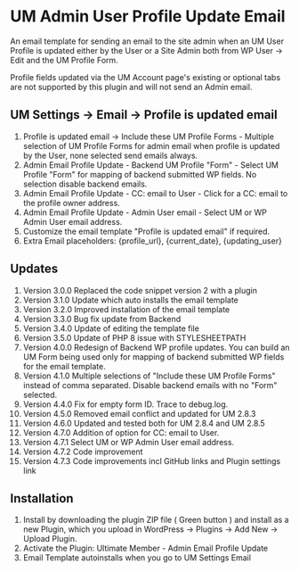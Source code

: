 # UM Admin User Profile Update Email
An email template for sending an email to the site admin when an UM User Profile is updated either by the User or a Site Admin both from WP User -> Edit and the UM Profile Form.

Profile fields updated via the UM Account page's existing or optional tabs are not supported by this plugin and will not send an Admin email.

## UM Settings -> Email -> Profile is updated email 
1. Profile is updated email -> Include these UM Profile Forms - Multiple selection of UM Profile Forms for admin email when profile is updated by the User, none selected send emails always.
2. Admin Email Profile Update - Backend UM Profile "Form" - Select UM Profile "Form" for mapping of backend submitted WP fields. No selection disable backend emails.
3. Admin Email Profile Update - CC: email to User - Click for a CC: email to the profile owner address.
4. Admin Email Profile Update - Admin User email - Select UM or WP Admin User email address.
5. Customize the email template "Profile is updated email" if required.
6. Extra Email placeholders: {profile_url}, {current_date}, {updating_user}

## Updates
1. Version 3.0.0 Replaced the code snippet version 2 with a plugin
2. Version 3.1.0 Update which auto installs the email template
3. Version 3.2.0 Improved installation of the email template
4. Version 3.3.0 Bug fix update from Backend
5. Version 3.4.0 Update of editing the template file
6. Version 3.5.0 Update of PHP 8 issue with STYLESHEETPATH
7. Version 4.0.0 Redesign of Backend WP profile updates. You can build an UM Form being used only for mapping of backend submitted WP fields for the email template.
8. Version 4.1.0 Multiple selections of "Include these UM Profile Forms" instead of comma separated. Disable backend emails with no "Form" selected.
9. Version 4.4.0 Fix for empty form ID. Trace to debug.log.
10. Version 4.5.0 Removed email conflict and updated for UM 2.8.3
11. Version 4.6.0 Updated and tested both for UM 2.8.4 and UM 2.8.5
12. Version 4.7.0 Addition of option for CC: email to User.
13. Version 4.7.1 Select UM or WP Admin User email address.
14. Version 4.7.2 Code improvement
15. Version 4.7.3 Code improvements incl GitHub links and Plugin settings link

## Installation
1. Install by downloading the plugin ZIP file ( Green button ) and install as a new Plugin, which you upload in WordPress -> Plugins -> Add New -> Upload Plugin.
2. Activate the Plugin: Ultimate Member - Admin Email Profile Update
3. Email Template autoinstalls when you go to UM Settings Email

